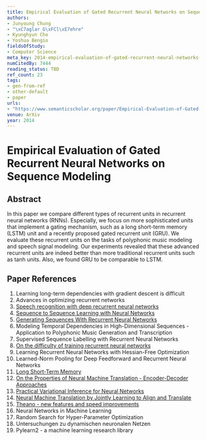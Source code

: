 ```yaml
---
title: Empirical Evaluation of Gated Recurrent Neural Networks on Sequence Modeling
authors:
- Junyoung Chung
- "\xC7aglar G\xFCl\xE7ehre"
- Kyunghyun Cho
- Yoshua Bengio
fieldsOfStudy:
- Computer Science
meta_key: 2014-empirical-evaluation-of-gated-recurrent-neural-networks-on-sequence-modeling
numCitedBy: 7444
reading_status: TBD
ref_count: 23
tags:
- gen-from-ref
- other-default
- paper
urls:
- "https://www.semanticscholar.org/paper/Empirical-Evaluation-of-Gated-Recurrent-Neural-on-Chung-G\xFCl\xE7ehre/adfcf065e15fd3bc9badf6145034c84dfb08f204?sort=total-citations"
venue: ArXiv
year: 2014
---
```


# Empirical Evaluation of Gated Recurrent Neural Networks on Sequence Modeling

## Abstract

In this paper we compare different types of recurrent units in recurrent neural networks (RNNs). Especially, we focus on more sophisticated units that implement a gating mechanism, such as a long short-term memory (LSTM) unit and a recently proposed gated recurrent unit (GRU). We evaluate these recurrent units on the tasks of polyphonic music modeling and speech signal modeling. Our experiments revealed that these advanced recurrent units are indeed better than more traditional recurrent units such as tanh units. Also, we found GRU to be comparable to LSTM.

## Paper References

1. Learning long-term dependencies with gradient descent is difficult
2. Advances in optimizing recurrent networks
3. [Speech recognition with deep recurrent neural networks](2013-speech-recognition-with-deep-recurrent-neural-networks)
4. [Sequence to Sequence Learning with Neural Networks](2014-sequence-to-sequence-learning-with-neural-networks)
5. [Generating Sequences With Recurrent Neural Networks](2013-generating-sequences-with-recurrent-neural-networks)
6. Modeling Temporal Dependencies in High-Dimensional Sequences - Application to Polyphonic Music Generation and Transcription
7. Supervised Sequence Labelling with Recurrent Neural Networks
8. [On the difficulty of training recurrent neural networks](2013-on-the-difficulty-of-training-recurrent-neural-networks)
9. Learning Recurrent Neural Networks with Hessian-Free Optimization
10. Learned-Norm Pooling for Deep Feedforward and Recurrent Neural Networks
11. [Long Short-Term Memory](1997-long-short-term-memory)
12. [On the Properties of Neural Machine Translation - Encoder-Decoder Approaches](2014-on-the-properties-of-neural-machine-translation-encoder-decoder-approaches)
13. [Practical Variational Inference for Neural Networks](2011-practical-variational-inference-for-neural-networks)
14. [Neural Machine Translation by Jointly Learning to Align and Translate](2015-neural-machine-translation-by-jointly-learning-to-align-and-translate)
15. [Theano - new features and speed improvements](2012-theano-new-features-and-speed-improvements)
16. Neural Networks in Machine Learning
17. Random Search for Hyper-Parameter Optimization
18. Untersuchungen zu dynamischen neuronalen Netzen
19. Pylearn2 - a machine learning research library
